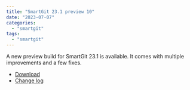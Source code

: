 ```yaml
---
title: "SmartGit 23.1 preview 10"
date: "2023-07-07"
categories: 
  - "smartgit"
tags: 
  - "smartgit"
---
```


A new preview build for SmartGit 23.1 is available. It comes with multiple improvements and a few fixes.

- [Download](https://www.syntevo.com/smartgit/preview)
- [Change log](https://www.syntevo.com/smartgit/changelog-eap.txt)
